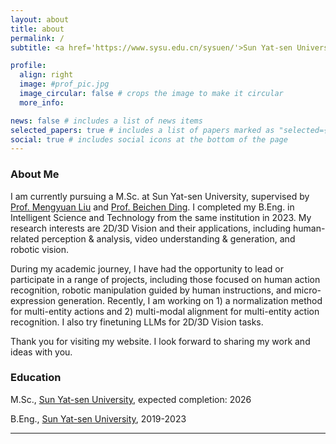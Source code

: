 ```yaml
---
layout: about
title: about
permalink: /
subtitle: <a href='https://www.sysu.edu.cn/sysuen/'>Sun Yat-sen University</a>

profile:
  align: right
  image: #prof_pic.jpg
  image_circular: false # crops the image to make it circular
  more_info: 

news: false # includes a list of news items
selected_papers: true # includes a list of papers marked as "selected={true}"
social: true # includes social icons at the bottom of the page
---
```


<h3><strong>About Me</strong></h3>

I am currently pursuing a M.Sc. at Sun Yat-sen University, supervised by <a href='https://scholar.google.com/citations?user=woX_4AcAAAAJ'>Prof. Mengyuan Liu</a> and <a href='https://www.semanticscholar.org/author/Beichen-Ding/47695170'>Prof. Beichen Ding</a>. I completed my B.Eng. in Intelligent Science and Technology from the same institution in 2023. My research interests are 2D/3D Vision and their applications, including human-related perception & analysis, video understanding & generation, and robotic vision. 

During my academic journey, I have had the opportunity to lead or participate in a range of projects, including those focused on human action recognition, robotic manipulation guided by human instructions, and micro-expression generation. Recently, I am working on 1) a normalization method for multi-entity actions and 2) multi-modal alignment for multi-entity action recognition. I also try finetuning LLMs for 2D/3D Vision tasks.

Thank you for visiting my website. I look forward to sharing my work and ideas with you.

<h3><strong>Education</strong></h3>

M.Sc., <a href='https://www.sysu.edu.cn/sysuen/'>Sun Yat-sen University</a>, expected completion: 2026

B.Eng., <a href='https://www.sysu.edu.cn/sysuen/'>Sun Yat-sen University</a>, 2019-2023

---
